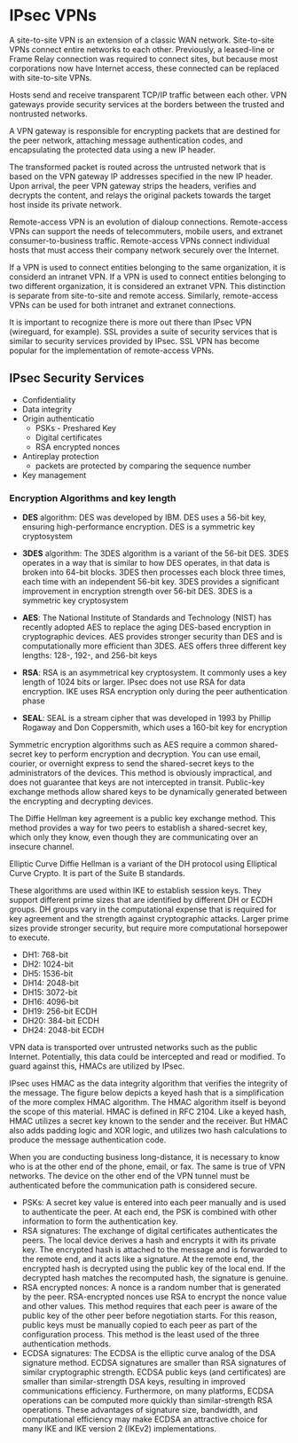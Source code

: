# IPsec VPNs

A site-to-site VPN is an extension of a classic WAN network. Site-to-site VPNs connect entire networks to each other. Previously, a leased-line or Frame Relay connection was required to connect sites, but because most corporations now have Internet access, these connected can be replaced with site-to-site VPNs.

Hosts send and receive transparent TCP/IP traffic between each other. VPN gateways provide security services at the borders between the trusted and nontrusted networks.

A VPN gateway is responsible for encrypting packets that are destined for the peer network, attaching message authentication codes, and encapsulating the protected data using a new IP header.

The transformed packet is routed across the untrusted network that is based on the VPN gateway IP addresses specified in the new IP header. Upon arrival, the peer VPN gateway strips the headers, verifies and decrypts the content, and relays the original packets towards the target host inside its private network.

Remote-access VPN is an evolution of dialoup connections. Remote-access VPNs can support the needs of telecommuters, mobile users, and extranet consumer-to-business traffic. Remote-access VPNs connect individual hosts that must access their company network securely over the Internet.

If a VPN is used to connect entities belonging to the same organization, it is considerd an intranet VPN. If a VPN is used to connect entities belonging to two different organization, it is considered an extranet VPN. This distinction is separate from site-to-site and remote access. Similarly, remote-access VPNs can be used for both intranet and extranet connections.

It is important to recognize there is more out there than IPsec VPN (wireguard, for example). SSL provides a suite of security services that is similar to security services provided by IPsec. SSL VPN has become popular for the implementation of remote-access VPNs.

## IPsec Security Services

* Confidentiality
* Data integrity
* Origin authenticatio
    + PSKs - Preshared Key
    + Digital certificates
    + RSA encrypted nonces
* Antireplay protection
    + packets are protected by comparing the sequence number
* Key management

### Encryption Algorithms and key length

* __DES__ algorithm: DES was developed by IBM. DES uses a 56-bit key, ensuring high-performance encryption. DES is a symmetric key cryptosystem

* __3DES__ algorithm: The 3DES algorithm is a variant of the 56-bit DES. 3DES operates in a way that is similar to how DES operates, in that data is broken into 64-bit blocks. 3DES then processes each block three times, each time with an independent 56-bit key. 3DES provides a significant improvement in encryption strength over 56-bit DES. 3DES is a symmetric key cryptosystem

* __AES__: The National Institute of Standards and Technology (NIST) has recently adopted AES to replace the aging DES-based encryption in cryptographic devices. AES provides stronger security than DES and is computationally more efficient than 3DES. AES offers three different key lengths: 128-, 192-, and 256-bit keys

* __RSA__: RSA is an asymmetrical key cryptosystem. It commonly uses a key length of 1024 bits or larger. IPsec does not use RSA for data encryption. IKE uses RSA encryption only during the peer authentication phase

* __SEAL__: SEAL is a stream cipher that was developed in 1993 by Phillip Rogaway and Don Coppersmith, which uses a 160-bit key for encryption

Symmetric encryption algorithms such as AES require a common shared-secret key to perform encryption and decryption. You can use email, courier, or overnight express to send the shared-secret keys to the administrators of the devices. This method is obviously impractical, and does not guarantee that keys are not intercepted in transit. Public-key exchange methods allow shared keys to be dynamically generated between the encrypting and decrypting devices.

The Diffie Hellman key agreement is a public key exchange method. This method provides a way for two peers to establish a shared-secret key, which only they know, even though they are communicating over an insecure channel.

Elliptic Curve Diffie Hellman is a variant of the DH protocol using Elliptical Curve Crypto. It is part of the Suite B standards.

These algorithms are used within IKE to establish session keys. They support different prime sizes that are identified by different DH or ECDH groups. DH groups vary in the computational expense that is required for key agreement and the strength against cryptographic attacks. Larger prime sizes provide stronger security, but require more computational horsepower to execute.

* DH1: 768-bit
* DH2: 1024-bit
* DH5: 1536-bit
* DH14: 2048-bit
* DH15: 3072-bit
* DH16: 4096-bit
* DH19: 256-bit ECDH
* DH20: 384-bit ECDH
* DH24: 2048-bit ECDH

VPN data is transported over untrusted networks such as the public Internet. Potentially, this data could be intercepted and read or modified. To guard against this, HMACs are utilized by IPsec.

IPsec uses HMAC as the data integrity algorithm that verifies the integrity of the message. The figure below depicts a keyed hash that is a simplification of the more complex HMAC algorithm. The HMAC algorithm itself is beyond the scope of this material. HMAC is defined in RFC 2104. Like a keyed hash, HMAC utilizes a secret key known to the sender and the receiver. But HMAC also adds padding logic and XOR logic, and utilizes two hash calculations to produce the message authentication code.

When you are conducting business long-distance, it is necessary to know who is at the other end of the phone, email, or fax. The same is true of VPN networks. The device on the other end of the VPN tunnel must be authenticated before the communication path is considered secure.

* PSKs: A secret key value is entered into each peer manually and is used to authenticate the peer. At each end, the PSK is combined with other information to form the authentication key.
* RSA signatures: The exchange of digital certificates authenticates the peers. The local device derives a hash and encrypts it with its private key. The encrypted hash is attached to the message and is forwarded to the remote end, and it acts like a signature. At the remote end, the encrypted hash is decrypted using the public key of the local end. If the decrypted hash matches the recomputed hash, the signature is genuine.
* RSA encrypted nonces: A nonce is a random number that is generated by the peer. RSA-encrypted nonces use RSA to encrypt the nonce value and other values. This method requires that each peer is aware of the public key of the other peer before negotiation starts. For this reason, public keys must be manually copied to each peer as part of the configuration process. This method is the least used of the three authentication methods.
* ECDSA signatures: The ECDSA is the elliptic curve analog of the DSA signature method. ECDSA signatures are smaller than RSA signatures of similar cryptographic strength. ECDSA public keys (and certificates) are smaller than similar-strength DSA keys, resulting in improved communications efficiency. Furthermore, on many platforms, ECDSA operations can be computed more quickly than similar-strength RSA operations. These advantages of signature size, bandwidth, and computational efficiency may make ECDSA an attractive choice for many IKE and IKE version 2 (IKEv2) implementations.
